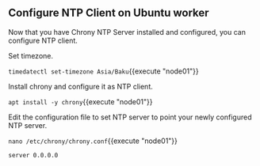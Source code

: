 ## Configure NTP Client on Ubuntu worker

Now that you have Chrony NTP Server installed and configured, you can configure NTP client.

Set timezone.

`timedatectl set-timezone Asia/Baku`{{execute "node01"}}

Install chrony and configure it as NTP client.

`apt install -y chrony`{{execute "node01"}}

Edit the configuration file to set NTP server to point your newly configured NTP server.

`nano /etc/chrony/chrony.conf`{{execute "node01"}}

`server 0.0.0.0`